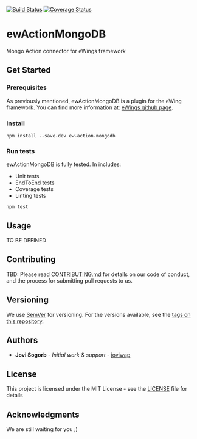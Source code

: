 [![Build Status](https://travis-ci.org/Lingbe/ewActionMongo.svg?branch=master)](https://travis-ci.org/Lingbe/ewActionMongo) [![Coverage Status](https://coveralls.io/repos/github/Lingbe/ewActionMongo/badge.svg?branch=master)](https://coveralls.io/github/Lingbe/ewActionMongo?branch=master)

# ewActionMongoDB
Mongo Action connector for eWings framework

## Get Started

### Prerequisites

As previously mentioned, ewActionMongoDB is a plugin for the eWing framework. You can find more information at: [eWings github page](https://github.com/Lingbe/ewActionMongo).

### Install

```
npm install --save-dev ew-action-mongodb
```

### Run tests
ewActionMongoDB is fully tested. In includes:
* Unit tests
* EndToEnd tests
* Coverage tests
* Linting tests

```
npm test
```

## Usage

TO BE DEFINED

## Contributing

TBD:
Please read [CONTRIBUTING.md](https://github.com/Lingbe/ewActionMongo/blob/master/CONTRIBUTING.md) for details on our code of conduct, and the process for submitting pull requests to us.

## Versioning

We use [SemVer](http://semver.org/) for versioning. For the versions available, see the [tags on this repository](https://github.com/Lingbe/ewActionMongo/tags).

## Authors

* **Jovi Sogorb** - *Initial work & support* - [joviwap](https://github.com/joviwap)

## License

This project is licensed under the MIT License - see the [LICENSE](LICENSE) file for details

## Acknowledgments

We are still waiting for you ;)
